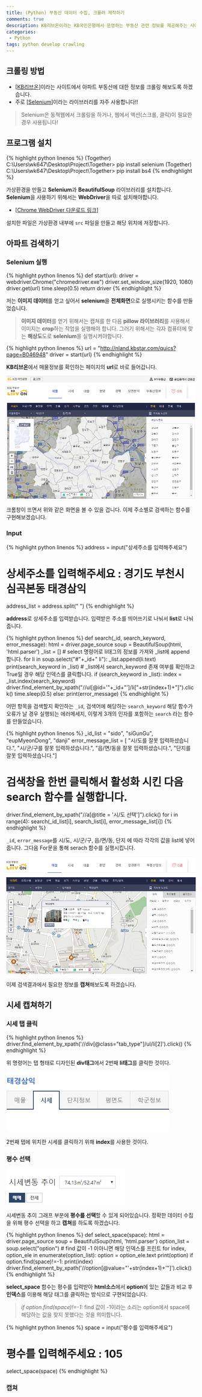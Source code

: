 ```yaml
---
title: (Python) 부동산 데이터 수집, 크롤러 제작하기
comments: true
description: KB리브온이라는 KB국민은행에서 운영하는 부동산 관련 정보를 제공해주는 사이트에서 데이터를 수집해오는 크롤러를 제작해보도록 하겠습니다.
categories:
 - Python
tags: python develop crawling
---
```


## 크롤링 방법

- [[KB리브온](http://nland.kbstar.com/)]이라는 사이트에서 아파트 부동산에 대한 정보를 크롤링 해보도록 하겠습니다.
- 주로 [[Selenium](https://beomi.github.io/2017/02/27/HowToMakeWebCrawler-With-Selenium/)]이라는 라이브러리를 자주 사용합니다!!

> Selenium은 동적웹에서 크롤링을 하거나, 웹에서 액션(스크롤, 클릭)이 필요한 경우 사용됩니다!

## 프로그램 설치

{% highlight python linenos %}
(Together) C:\Users\wk647\Desktop\Project\Together> pip install selenium
(Together) C:\Users\wk647\Desktop\Project\Together> pip install bs4
{% endhighlight %}

가상환경을 만들고 **Selenium**과 **BeautifulSoup** 라이브러리를 설치합니다. **Selenium**을 사용하기 위해서는 **WebDriver**을 따로 설치해야합니다. 

- [[Chrome WebDriver 다운로드 링크](https://sites.google.com/a/chromium.org/chromedriver/downloads)]

설치한 파일은 가상환경 내부에 `src` 파일을 만들고 해당 위치에 저장합니다.

## 아파트 검색하기

### Selenium 실행

{% highlight python linenos %}
def start(url):
    driver = webdriver.Chrome("chromedriver.exe")
    driver.set_window_size(1920, 1080)
    driver.get(url)
    time.sleep(0.5)
    return driver
{% endhighlight %}

저는 **이미지 데이터**를 얻고 싶어서 **selenium**을 **전체화면**으로 실행시키는 함수를 만들었습니다.
> **이미지 데이터**를 얻기 위해서는 캡쳐를 한 다음 **pillow 라이브러리**를 사용해서 이미지는 **crop**하는 작업을 실행해야 합니다. 그러기 위해서는 각자 컴퓨터에 맞는 **해상도**도로 **selenium**을 실행시켜야합니다.

{% highlight python linenos %}
url = "http://nland.kbstar.com/quics?page=B046948"
driver = start(url)
{% endhighlight %}

**KB리브온**에서 매물정보를 확인하는 페이지의 **url**로 바로 들어갑니다.

![live-on-01](https://raw.githubusercontent.com/wkddnjset/wkddnjset.github.io/master/_posts/images/2018-02-12/live_on_01.png)

크롬창이 뜨면서 위와 같은 화면을 볼 수 있을 겁니다. 이제 주소별로 검색하는 함수를 구현해보겠습니다.

### Input

{% highlight python linenos %}
address = input("상세주소를 입력해주세요")
# 상세주소를 입력해주세요 : 경기도 부천시 심곡본동 태경삼익
address_list = address.split(" ")
{% endhighlight %}

**address**로 상세주소를 입력받습니다. 입력받은 주소를 띄어쓰기로 나눠서 **list**로 나눠줍니다.

{% highlight python linenos %}
def search(_id, search_keyword, error_message):
    html = driver.page_source
    soup = BeautifulSoup(html, 'html.parser')
    _list = []
    # select 명령어로 li태그의 정보를 가져와 _list에 append 합니다.
    for li in soup.select("#"+_id+" li"):
        _list.append(li.text)
    print(search_keyword in _list)
    # _list에서 search_keyword 존재 여부를 확인하고  True일 경우 해당 인덱스를 클릭합니다. 
    if (search_keyword in _list):
        index = _list.index(search_keyword)
        driver.find_element_by_xpath("//ul[@id='"+_id+"']/li["+str(index+1)+"]").click()
        time.sleep(0.5)
    else:
        print(error_message)
{% endhighlight %}

어떤 항목을 검색할지 확인하는 `_id`, 검색어에 해당하는 `search_keyword` 해당 함수가 오류가 날 경우 실행되는 에러메세지, 이렇게 3개의 인자를 포함하는 `search` 라는 함수를 만들었습니다.

{% highlight python linenos %}
_id_list = "sido", "siGunGu", "eupMyeonDong", "danji"
error_message_list = [   "시/도를 잘못 입력하셨습니다.",
                 "시/군/구를 잘못 입력하셨습니다.",
                 "읍/면/동을 잘못 입력하셨습니다.",
                 "단지를 잘못 입력하셨습니다."]
# 검색창을 한번 클릭해서 활성화 시킨 다음 search 함수를 실행합니다.
driver.find_element_by_xpath("//a[@title = '시/도 선택']").click()
for i in range(4):
    search(_id_list[i], search_list[i], error_message_list[i])
{% endhighlight %}

`_id`, `error_message`를 시/도, 시/군/구, 읍/면/동, 단지 에 따라 각각의 값을 list에 넣어줍니다. 그다음 For문을 통해 serach 함수를 실행시킵니다.

![live-on-02](https://raw.githubusercontent.com/wkddnjset/wkddnjset.github.io/master/_posts/images/2018-02-12/live_on_02.png)

이제 검색결과에서 필요한 정보를 **캡쳐**해보도록 하겠습니다.

## 시세 캡쳐하기

### 시세 탭 클릭

{% highlight python linenos %}
driver.find_element_by_xpath('//div[@class="tab_type"]/ul/li[2]').click()
{% endhighlight %}

위 명령어는 탭 형태로 디자인된 **div태그**에서 2번째 **li태그**를 클릭한 것이다.

![live-on-03](https://raw.githubusercontent.com/wkddnjset/wkddnjset.github.io/master/_posts/images/2018-02-12/live_on_03.png)

2번째 탭에 위치한 시세를 클릭하기 위해 **index**를 사용한 것이다.

### 평수 선택

![live-on-04](https://raw.githubusercontent.com/wkddnjset/wkddnjset.github.io/master/_posts/images/2018-02-12/live_on_04.png)

시세변동 추이 그래프 부분에 **평수를 선택**할 수 있게 되어있습니다. 정확한 데이터 수집을 위해 평수 선택을 하고 **캡쳐**를 하도록 하겠습니다.

{% highlight python linenos %}
def select_space(space):
    html = driver.page_source
    soup = BeautifulSoup(html, 'html.parser')
    option_list = soup.select("option")
    # find 값이 -1 이아니면 해당 인덱스를 프린트
    for index, option_ele in enumerate(option_list):
        option = option_ele.text
        print(option)
        if option.find(space)!=-1:
            print(index)
            driver.find_element_by_xpath('//option[@value="'+str(index+1)+'"]').click()
{% endhighlight %}

**select_space** 함수는 평수를 입력받아 **html소스**에서 **option**에 있는 값들과 비교 후 **인덱스**를 이용해 해당 태그를 클릭하는 방식으로 구현되었습니다.

> *if option.find(space)!=-1:* find 값이 -1이라는 소리는 option에서 space에 해당하는 값을 찾지 못했다는 것을 의미합니다.

{% highlight python linenos %}
space = input("평수를 입력해주세요")
# 평수를 입력해주세요 : 105 
select_space(space)
{% endhighlight %}



### 캡쳐
